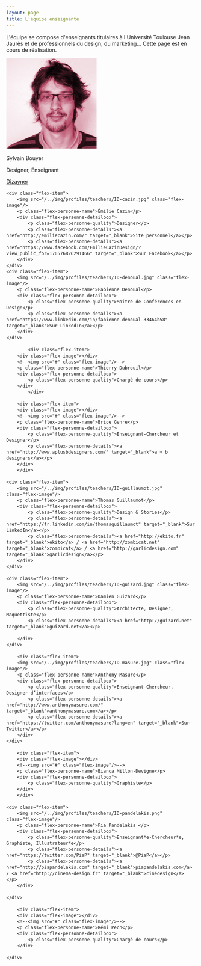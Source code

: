 ```yaml
---
layout: page
title: L'équipe enseignante
---
```


L'équipe se compose d'enseignants titulaires à l'Université Toulouse Jean Jaurès et de professionnels du design, du marketing...
Cette page est en cours de réalisation.

<div class="flex-container">
	<div class="flex-item">
		<img src="/../img/profiles/teachers/ID-bouyer.jpg" class="flex-image"/>
		<p class="flex-personne-name">Sylvain Bouyer</p>
		<div class="flex-personne-detailbox">
			<p class="flex-personne-quality">Designer, Enseignant</p>
			<p class="flex-personne-details"><a href="http://dizayner.fr/" target="_blank">Dizayner</a></p>
		</div>
	</div>

	<div class="flex-item">
		<img src="/../img/profiles/teachers/ID-cazin.jpg" class="flex-image"/>
		<p class="flex-personne-name">Émilie Cazin</p>
		<div class="flex-personne-detailbox">
			<p class="flex-personne-quality">Designer</p>
			<p class="flex-personne-details"><a href="http://emiliecazin.com/" target="_blank">Site personnel</a></p>
			<p class="flex-personne-details"><a href="https://www.facebook.com/EmilieCazinDesign/?view_public_for=170576826291466" target="_blank">Sur Facebook</a></p>
		</div>
	</div>
	<div class="flex-item">
		<img src="/../img/profiles/teachers/ID-denoual.jpg" class="flex-image"/>
		<p class="flex-personne-name">Fabienne Denoual</p>
		<div class="flex-personne-detailbox">
			<p class="flex-personne-quality">Maître de Conférences en Design</p>
			<p class="flex-personne-details"><a href="https://www.linkedin.com/in/fabienne-denoual-33464b58" target="_blank">Sur LinkedIn</a></p>
		</div>
	</div>	

			<div class="flex-item">
		<div class="flex-image"></div>	
		<!--<img src="#" class="flex-image"/>-->
		<p class="flex-personne-name">Thierry Dubrouil</p>
		<div class="flex-personne-detailbox">
			<p class="flex-personne-quality">Chargé de cours</p>
		</div>
			</div>

		<div class="flex-item">
		<div class="flex-image"></div>	
		<!--<img src="#" class="flex-image"/>-->
		<p class="flex-personne-name">Brice Genre</p>
		<div class="flex-personne-detailbox">
			<p class="flex-personne-quality">Enseignant-Chercheur et Designer</p>
			<p class="flex-personne-details"><a href="http://www.aplusbdesigners.com/" target="_blank">a + b designers</a></p>
		</div>
		</div>		

	<div class="flex-item">
		<img src="/../img/profiles/teachers/ID-guillaumot.jpg" class="flex-image"/>
		<p class="flex-personne-name">Thomas Guillaumot</p>
		<div class="flex-personne-detailbox">
			<p class="flex-personne-quality">Design & Stories</p>
			<p class="flex-personne-details"><a href="https://fr.linkedin.com/in/thomasguillaumot" target="_blank">Sur LinkedIn</a></p>
			<p class="flex-personne-details"><a href="http://ekito.fr" target="_blank">ekito</a> / <a href="http://zombicat.net" target="_blank">zombicat</a> / <a href="http://garlicdesign.com" target="_blank">garlicdesign</a></p>
		</div>
	</div>	

	<div class="flex-item">
		<img src="/../img/profiles/teachers/ID-guizard.jpg" class="flex-image"/>
		<p class="flex-personne-name">Damien Guizard</p>
		<div class="flex-personne-detailbox">
			<p class="flex-personne-quality">Architecte, Designer, Maquettiste</p>
			<p class="flex-personne-details"><a href="http://guizard.net" target="_blank">guizard.net</a></p>
			
		</div>
	</div>

		<div class="flex-item">
		<img src="/../img/profiles/teachers/ID-masure.jpg" class="flex-image"/>
		<p class="flex-personne-name">Anthony Masure</p>
		<div class="flex-personne-detailbox">
			<p class="flex-personne-quality">Enseignant-Chercheur, Designer d’interfaces</p>
			<p class="flex-personne-details"><a href="http://www.anthonymasure.com/" target="_blank">anthonymasure.com</a></p>
			<p class="flex-personne-details"><a href="https://twitter.com/anthonymasure?lang=en" target="_blank">Sur Twitter</a></p>
		</div>
	</div>	

		<div class="flex-item">
		<div class="flex-image"></div>	
		<!--<img src="#" class="flex-image"/>-->
		<p class="flex-personne-name">Bianca Millon-Devigne</p>
		<div class="flex-personne-detailbox">
			<p class="flex-personne-quality">Graphiste</p>
		</div>
		</div>

	<div class="flex-item">
		<img src="/../img/profiles/teachers/ID-pandelakis.png" class="flex-image"/>
		<p class="flex-personne-name">Pia Pandelakis </p>
		<div class="flex-personne-detailbox">
			<p class="flex-personne-quality">Enseignant*e-Chercheur*e, Graphiste, Illustrateur*e</p>
			<p class="flex-personne-details"><a href="https://twitter.com/PiaP" target="_blank">@PiaP</a></p>
			<p class="flex-personne-details"><a href="http://piapandelakis.com" target="_blank">piapandelakis.com</a> / <a href="http://cinema-design.fr" target="_blank">cinédesign</a> </p>
		</div>

	</div>

		<div class="flex-item">
		<div class="flex-image"></div>	
		<!--<img src="#" class="flex-image"/>-->
		<p class="flex-personne-name">Rémi Pech</p>
		<div class="flex-personne-detailbox">
			<p class="flex-personne-quality">Chargé de cours</p>
		</div>

	</div>
<!--
		<div class="flex-item">
		<img src="/../img/profiles/teachers/james-doe.jpg" class="flex-image"/>
		<p class="flex-personne-name" style="font-size: 1em;">John Superlonglastname</p>
		<div class="flex-personne-detailbox">
			<p class="flex-personne-quality">Designer, Enseignant-Chercheur</p>
			<p class="flex-personne-details"><a href="#" target="_blank">@johnsuperlonglastname</a></p>
			<p class="flex-personne-details"><a href="#" target="_blank">www.johnsuperlonglastname.com</a></p>
		</div>

	</div>

		<div class="flex-item">
		<img src="/../img/profiles/teachers/jenny-social.jpg" class="flex-image"/>
		<p class="flex-personne-name" style="font-size: 1em;">Jenny Socialmedia</p>
		<div class="flex-personne-detailbox">
			<p class="flex-personne-quality">Designer, Enseignant-Chercheur</p>
			<p class="flex-personne-details"><a href="#" target="_blank">@jennysocial</a></p>
			<p class="flex-personne-details"><a href="#" target="_blank">www.jennysocial.com</a></p>
		</div>

	</div>

		<div class="flex-item">
		<img src="/../img/profiles/teachers/julie-doe.jpg" class="flex-image"/>
		<p class="flex-personne-name">Julie Doe</p>
		<div class="flex-personne-detailbox">
			<p class="flex-personne-quality">Sociologue, Philosophe, Enseignante-Chercheuse</p>
			<p class="flex-personne-details"><a href="#" target="_blank">@juliedoe</a></p>
			<p class="flex-personne-details"><a href="#" target="_blank">www.juliedoe.com</a></p>
		</div>

	</div>
-->

</div>
 

